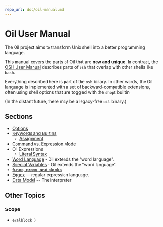 ```yaml
---
repo_url: doc/oil-manual.md
---
```


Oil User Manual
===============

The Oil project aims to transform Unix shell into a better programming
language.

This manual covers the parts of Oil that are **new and unique**.  In contrast,
the [OSH User Manual](osh-manual.html) describes parts of `osh` that overlap
with other shells like `bash`.

Everything described here is part of the `osh` binary.  In other words, the Oil
language is implemented with a set of backward-compatible extensions, often
using shell options that are toggled with the `shopt` builtin.

(In the distant future, there may be a legacy-free `oil` binary.)

<!-- cmark.py expands this -->
<div id="toc">
</div>


## Sections


- [Options](oil-options.html)
- [Keywords and Builtins](oil-keywords-and-builtins.html)
  - [Assignment](oil-assignment.html)
- [Command vs. Expression Mode](command-vs-expression-mode.html)
- [Oil Expressions](oil-expressions.html)
  - [Literal Syntax](oil-literal-syntax.html)
- [Word Language](oil-word-language.html) - Oil extends the "word language".
- [Special Variables](oil-special-vars.html) - Oil extends the "word language".
- [funcs, procs, and blocks](func-proc-blocks.html)
- [Eggex](eggex.html) -- regular expression language.
- [Data Model](data-model.html) -- The interpreter


## Other Topics

### Scope

- `evalblock()`

